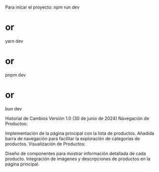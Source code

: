Para inicar el proyecto: 
npm run dev
# or
yarn dev
# or
pnpm dev
# or
bun dev

Historial de Cambios
Versión 1.0 (30 de junio de 2024)
Navegación de Productos:

Implementación de la página principal con la lista de productos.
Añadida barra de navegación para facilitar la exploración de categorías de productos.
Visualización de Productos:

Diseño de componentes para mostrar información detallada de cada producto.
Integración de imágenes y descripciones de productos en la página principal.

